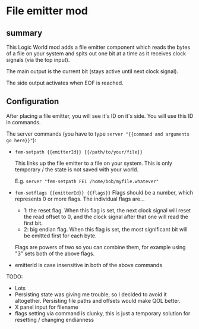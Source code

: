 # File emitter mod

## summary 
This Logic World mod adds a file emitter component which reads the bytes of a file on your system and spits out one bit at a time as it receives clock signals (via the top input).

The main output is the current bit (stays active until next clock signal).

The side output activates when EOF is reached.

## Configuration
After placing a file emitter, you will see it's ID on it's side. You will use this ID in commands.

The server commands (you have to type `server "{{command and arguments go here}}"`):
- `fem-setpath {{emitterId}} {{/path/to/your/file}}`

  This links up the file emitter to a file on your system. This is only temporary / the state is not saved with your world.

  E.g. `server "fem-setpath FE1 /home/bob/myfile.whatever"`

- `fem-setflags {{emitterId}} {{flags}}`
  Flags should be a number, which represents 0 or more flags. The individual flags are...
  - 1: the reset flag. When this flag is set, the next clock signal will reset the read offset to 0, and the clock signal after that one will read the first bit.
  - 2: big endian flag. When this flag is set, the most significant bit will be emitted first for each byte.

  Flags are powers of two so you can combine them, for example using "3" sets both of the above flags.

- emitterId is case insensitive in both of the above commands

TODO:
- Lots
- Persisting state was giving me trouble, so I decided to avoid it altogether. Persisting file paths and offsets would make QOL better.
- X panel input for filename
- flags setting via command is clunky, this is just a temporary solution for resetting / changing endianness
